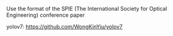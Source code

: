 Use the format of the SPIE (The International Society for Optical Engineering) conference paper

yolov7: https://github.com/WongKinYiu/yolov7
